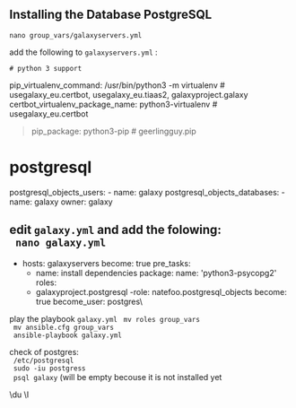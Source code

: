 ## Installing the Database PostgreSQL

``nano group_vars/galaxyservers.yml``

add the following to ``galaxyservers.yml`` :


  	# python 3 support
  pip_virtualenv_command: /usr/bin/python3 -m virtualenv # usegalaxy_eu.certbot, usegalaxy_eu.tiaas2, galaxyproject.galaxy
  certbot_virtualenv_package_name: python3-virtualenv    # usegalaxy_eu.certbot
  >pip_package: python3-pip                               # geerlingguy.pip

  # postgresql
  postgresql_objects_users:
    - name: galaxy
  postgresql_objects_databases:
    - name: galaxy
      owner: galaxy

edit ``galaxy.yml`` and add the folowing:\
`` nano galaxy.yml`` 
  ---
  - hosts: galaxyservers
    become: true
    pre_tasks:
      - name: install dependencies
        package:
          name: 'python3-psycopg2'
    roles:
      - galaxyproject.postgresql
      -role: natefoo.postgresql_objects
        become: true
        become_user: postgres\

play the playbook ``galaxy.yml``
`` mv roles group_vars``\
`` mv ansible.cfg group_vars``\
`` ansible-playbook galaxy.yml``

check of postgres:\
`` /etc/postgresql``\
`` sudo -iu postgress``\
`` psql galaxy`` (will be empty becouse it is not installed yet

\du \l

